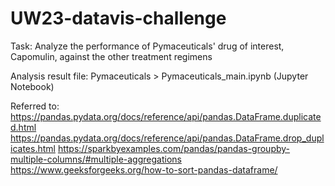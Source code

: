# UW23-datavis-challenge

Task: Analyze the performance of Pymaceuticals' drug of interest, Capomulin, against the other treatment regimens

Analysis result file: Pymaceuticals > Pymaceuticals_main.ipynb (Jupyter Notebook)

Referred to:
https://pandas.pydata.org/docs/reference/api/pandas.DataFrame.duplicated.html
https://pandas.pydata.org/docs/reference/api/pandas.DataFrame.drop_duplicates.html
https://sparkbyexamples.com/pandas/pandas-groupby-multiple-columns/#multiple-aggregations
https://www.geeksforgeeks.org/how-to-sort-pandas-dataframe/


